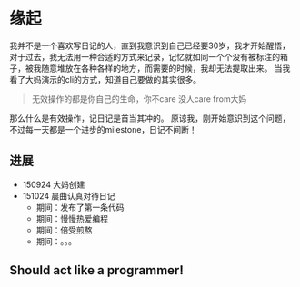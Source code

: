 # 缘起

我并不是一个喜欢写日记的人，直到我意识到自己已经要30岁，我才开始醒悟，对于过去，我无法用一种合适的方式来记录，记忆就如同一个个没有被标注的箱子，被我随意堆放在各种各样的地方，而需要的时候，我却无法提取出来。
当我看了大妈演示的cli的方式，知道自己要做的其实很多。

> 无效操作的都是你自己的生命，你不care 没人care  from大妈

那么什么是有效操作，记日记是首当其冲的。
原谅我，刚开始意识到这个问题，不过每一天都是一个进步的milestone，日记不间断！

## 进展

- 150924 大妈创建
- 151024 晨曲认真对待日记
    - 期间：发布了第一条代码
    - 期间：慢慢热爱编程
    - 期间：倍受煎熬
    - 期间：。。。 

## Should act like a programmer!

